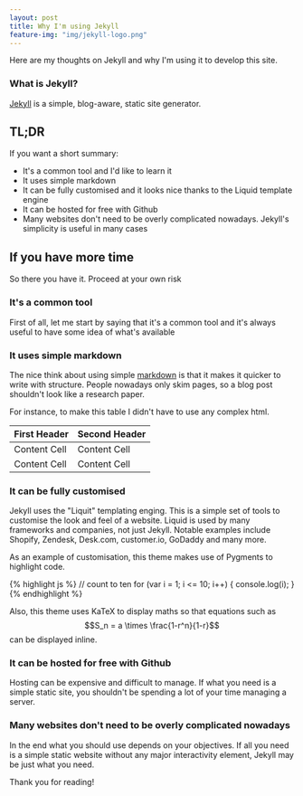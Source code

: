 ```yaml
---
layout: post
title: Why I'm using Jekyll
feature-img: "img/jekyll-logo.png"
---
```


Here are my thoughts on Jekyll and why I'm using it to develop this site.

### What is Jekyll?

[Jekyll](https://jekyllrb.com/docs/home/) is a simple, blog-aware, static site generator.

## TL;DR

If you want a short summary:
* It's a common tool and I'd like to learn it
* It uses simple markdown
* It can be fully customised and it looks nice thanks to the Liquid template engine
* It can be hosted for free with Github
* Many websites don't need to be overly complicated nowadays. Jekyll's simplicity is useful in many cases

## If you have more time

So there you have it. Proceed at your own risk


### It's a common tool
First of all, let me start by saying that it's a common tool and it's always useful to have some idea of what's available

### It uses simple markdown
The nice think about using simple [markdown](http://daringfireball.net/projects/markdown/syntax) is that it makes it quicker to write with structure. People nowadays only skim pages, so a blog post shouldn't look like a research paper.

For instance, to make this table I didn't have to use any complex html.

First Header  | Second Header
------------- | -------------
Content Cell  | Content Cell
Content Cell  | Content Cell


### It can be fully customised
Jekyll uses the "Liquit" templating enging. This is a simple set of tools to customise the look and feel of a website. Liquid is used by many frameworks and companies, not just Jekyll. Notable examples include Shopify, Zendesk, Desk.com, customer.io, GoDaddy and many more. 

As an example of customisation, this theme makes use of Pygments to highlight code.

{% highlight js %}
// count to ten
for (var i = 1; i <= 10; i++) {
    console.log(i);
}
{% endhighlight %}

Also, this theme uses KaTeX to display maths so that equations such as $$S_n = a \times \frac{1-r^n}{1-r}$$ can be displayed inline.


### It can be hosted for free with Github
Hosting can be expensive and difficult to manage. If what you need is a simple static site, you shouldn't be spending a lot of your time managing a server.

### Many websites don't need to be overly complicated nowadays
In the end what you should use depends on your objectives. If all you need is a simple static website without any major interactivity element, Jekyll may be just what you need.


Thank you for reading!